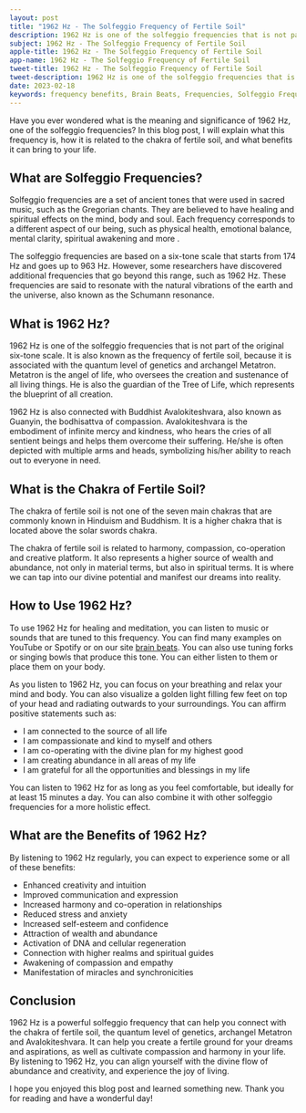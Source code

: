 ```yaml
---
layout: post
title: "1962 Hz - The Solfeggio Frequency of Fertile Soil"
description: 1962 Hz is one of the solfeggio frequencies that is not part of the original six-tone scale. It is also known as the frequency of fertile soil, because it is associated with the quantum level of genetics and archangel Metatron.
subject: 1962 Hz - The Solfeggio Frequency of Fertile Soil
apple-title: 1962 Hz - The Solfeggio Frequency of Fertile Soil
app-name: 1962 Hz - The Solfeggio Frequency of Fertile Soil
tweet-title: 1962 Hz - The Solfeggio Frequency of Fertile Soil
tweet-description: 1962 Hz is one of the solfeggio frequencies that is not part of the original six-tone scale. It is also known as the frequency of fertile soil, because it is associated with the quantum level of genetics and archangel Metatron.
date: 2023-02-18
keywords: frequency benefits, Brain Beats, Frequencies, Solfeggio Frequency, chakra of fertile soil, 1962 Hz, Brain wave entrainment, sound therapy
---
```


Have you ever wondered what is the meaning and significance of 1962 Hz, one of the solfeggio frequencies? In this blog post, I will explain what this frequency is, how it is related to the chakra of fertile soil, and what benefits it can bring to your life.

## What are Solfeggio Frequencies?

Solfeggio frequencies are a set of ancient tones that were used in sacred music, such as the Gregorian chants. They are believed to have healing and spiritual effects on the mind, body and soul. Each frequency corresponds to a different aspect of our being, such as physical health, emotional balance, mental clarity, spiritual awakening and more .

The solfeggio frequencies are based on a six-tone scale that starts from 174 Hz and goes up to 963 Hz. However, some researchers have discovered additional frequencies that go beyond this range, such as 1962 Hz. These frequencies are said to resonate with the natural vibrations of the earth and the universe, also known as the Schumann resonance.

## What is 1962 Hz?

1962 Hz is one of the solfeggio frequencies that is not part of the original six-tone scale. It is also known as the frequency of fertile soil, because it is associated with the quantum level of genetics and archangel Metatron. Metatron is the angel of life, who oversees the creation and sustenance of all living things. He is also the guardian of the Tree of Life, which represents the blueprint of all creation.

1962 Hz is also connected with Buddhist Avalokiteshvara, also known as Guanyin, the bodhisattva of compassion. Avalokiteshvara is the embodiment of infinite mercy and kindness, who hears the cries of all sentient beings and helps them overcome their suffering. He/she is often depicted with multiple arms and heads, symbolizing his/her ability to reach out to everyone in need.

## What is the Chakra of Fertile Soil?

The chakra of fertile soil is not one of the seven main chakras that are commonly known in Hinduism and Buddhism. It is a higher chakra that is located above the solar swords chakra.

The chakra of fertile soil is related to harmony, compassion, co-operation and creative platform. It also represents a higher source of wealth and abundance, not only in material terms, but also in spiritual terms. It is where we can tap into our divine potential and manifest our dreams into reality.

## How to Use 1962 Hz?

To use 1962 Hz for healing and meditation, you can listen to music or sounds that are tuned to this frequency. You can find many examples on YouTube or Spotify or on our site [brain beats](https://brain-beats.in/solfeggio-frequency.html). You can also use tuning forks or singing bowls that produce this tone. You can either listen to them or place them on your body.

As you listen to 1962 Hz, you can focus on your breathing and relax your mind and body. You can also visualize a golden light filling few feet on top of your head and radiating outwards to your surroundings. You can affirm positive statements such as:

- I am connected to the source of all life
- I am compassionate and kind to myself and others
- I am co-operating with the divine plan for my highest good
- I am creating abundance in all areas of my life
- I am grateful for all the opportunities and blessings in my life

You can listen to 1962 Hz for as long as you feel comfortable, but ideally for at least 15 minutes a day. You can also combine it with other solfeggio frequencies for a more holistic effect.

## What are the Benefits of 1962 Hz?

By listening to 1962 Hz regularly, you can expect to experience some or all of these benefits:

- Enhanced creativity and intuition
- Improved communication and expression
- Increased harmony and co-operation in relationships
- Reduced stress and anxiety
- Increased self-esteem and confidence
- Attraction of wealth and abundance
- Activation of DNA and cellular regeneration
- Connection with higher realms and spiritual guides
- Awakening of compassion and empathy
- Manifestation of miracles and synchronicities

## Conclusion

1962 Hz is a powerful solfeggio frequency that can help you connect with the chakra of fertile soil, the quantum level of genetics, archangel Metatron and Avalokiteshvara. It can help you create a fertile ground for your dreams and aspirations, as well as cultivate compassion and harmony in your life. By listening to 1962 Hz, you can align yourself with the divine flow of abundance and creativity, and experience the joy of living.

I hope you enjoyed this blog post and learned something new.  Thank you for reading and have a wonderful day!